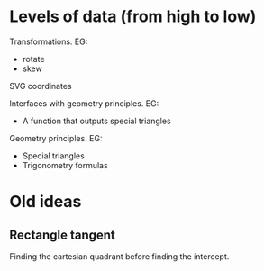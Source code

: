 # Levels of data (from high to low)

Transformations. EG:
* rotate
* skew

SVG coordinates

Interfaces with geometry principles. EG:
* A function that outputs special triangles

Geometry principles. EG:
* Special triangles
* Trigonometry formulas

# Old ideas

## Rectangle tangent

Finding the cartesian quadrant before finding the intercept.